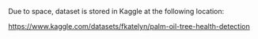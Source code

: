 Due to space, dataset is stored in Kaggle at the following location:

https://www.kaggle.com/datasets/fkatelyn/palm-oil-tree-health-detection
